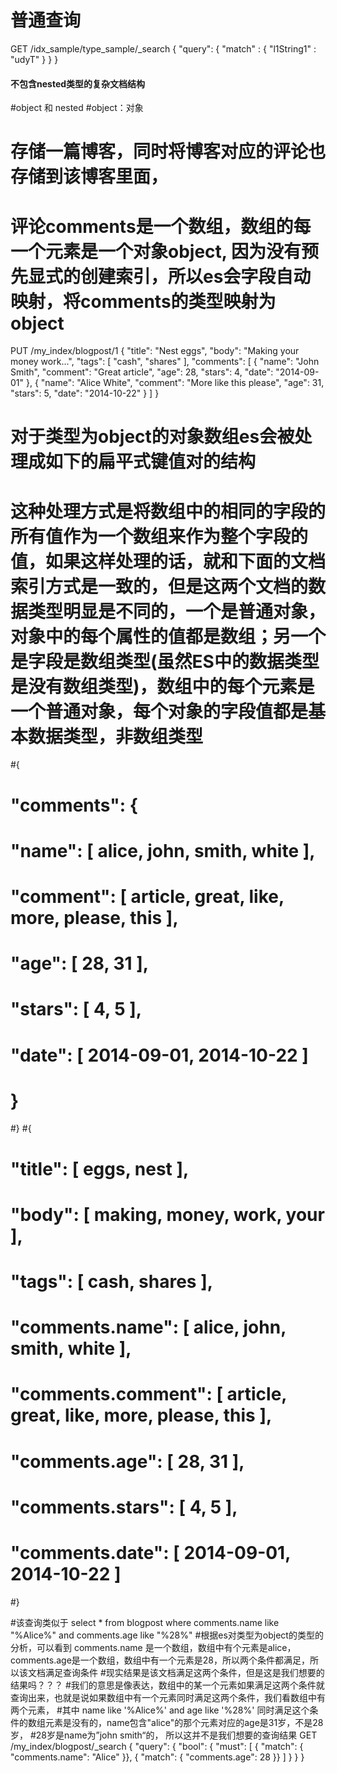 # 普通查询
GET /idx_sample/type_sample/_search
{
  "query": {
    "match" : {
      "l1String1" : "udyT"
    }
  }
}

####
#### 不包含nested类型的复杂文档结构
#object 和 nested
#object：对象

# 存储一篇博客，同时将博客对应的评论也存储到该博客里面，
# 评论comments是一个数组，数组的每一个元素是一个对象object, 因为没有预先显式的创建索引，所以es会字段自动映射，将comments的类型映射为object
PUT /my_index/blogpost/1
{
  "title": "Nest eggs",
  "body":  "Making your money work...",
  "tags":  [ "cash", "shares" ],
  "comments": [
    {
      "name":    "John Smith",
      "comment": "Great article",
      "age":     28,
      "stars":   4,
      "date":    "2014-09-01"
    },
    {
      "name":    "Alice White",
      "comment": "More like this please",
      "age":     31,
      "stars":   5,
      "date":    "2014-10-22"
    }
  ]
}

###
# 对于类型为object的对象数组es会被处理成如下的扁平式键值对的结构
# 这种处理方式是将数组中的相同的字段的所有值作为一个数组来作为整个字段的值，如果这样处理的话，就和下面的文档索引方式是一致的，但是这两个文档的数据类型明显是不同的，一个是普通对象，对象中的每个属性的值都是数组；另一个是字段是数组类型(虽然ES中的数据类型是没有数组类型)，数组中的每个元素是一个普通对象，每个对象的字段值都是基本数据类型，非数组类型
#{
#  "comments": {
#     "name": [ alice, john, smith, white ],
#     "comment": [ article, great, like, more, please, this ],
#     "age": [ 28, 31 ],
#     "stars": [ 4, 5 ],
#     "date": [ 2014-09-01, 2014-10-22 ]
#  }
#}
#{
#  "title":            [ eggs, nest ],
#  "body":             [ making, money, work, your ],
#  "tags":             [ cash, shares ],
#  "comments.name":    [ alice, john, smith, white ],
#  "comments.comment": [ article, great, like, more, please, this ],
#  "comments.age":     [ 28, 31 ],
#  "comments.stars":   [ 4, 5 ],
#  "comments.date":    [ 2014-09-01, 2014-10-22 ]
#}

#该查询类似于 select * from blogpost where comments.name like "%Alice%" and comments.age like "%28%"
#根据es对类型为object的类型的分析，可以看到 comments.name 是一个数组，数组中有个元素是alice，comments.age是一个数组，数组中有一个元素是28，所以两个条件都满足，所以该文档满足查询条件
#现实结果是该文档满足这两个条件，但是这是我们想要的结果吗？？？
#我们的意思是像表达，数组中的某一个元素如果满足这两个条件就查询出来，也就是说如果数组中有一个元素同时满足这两个条件，我们看数组中有两个元素，
#其中 name like '%Alice%' and age like '%28%' 同时满足这个条件的数组元素是没有的，name包含"alice"的那个元素对应的age是31岁，不是28岁，
#28岁是name为”john smith“的， 所以这并不是我们想要的查询结果
GET /my_index/blogpost/_search
{
  "query": {
    "bool": {
      "must": [
        { "match": { "comments.name": "Alice" }},
        { "match": { "comments.age":  28      }}
      ]
    }
  }
}